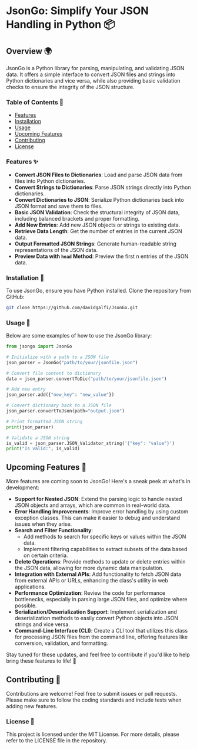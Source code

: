 # JsonGo: Simplify Your JSON Handling in Python 📦

## Overview 🌍

JsonGo is a Python library for parsing, manipulating, and validating JSON data. It offers a simple interface to convert JSON files and strings into Python dictionaries and vice versa, while also providing basic validation checks to ensure the integrity of the JSON structure.

### Table of Contents 📑
- [Features](#features-✨)
- [Installation](#installation-🔧)
- [Usage](#usage-📖)
- [Upcoming Features](#upcoming-features-🚀)
- [Contributing](#contributing-🤝)
- [License](#license-📄)

### Features ✨

- **Convert JSON Files to Dictionaries**: Load and parse JSON data from files into Python dictionaries.
- **Convert Strings to Dictionaries**: Parse JSON strings directly into Python dictionaries.
- **Convert Dictionaries to JSON**: Serialize Python dictionaries back into JSON format and save them to files.
- **Basic JSON Validation**: Check the structural integrity of JSON data, including balanced brackets and proper formatting.
- **Add New Entries**: Add new JSON objects or strings to existing data.
- **Retrieve Data Length**: Get the number of entries in the current JSON data.
- **Output Formatted JSON Strings**: Generate human-readable string representations of the JSON data.
- **Preview Data with `head` Method**: Preview the first n entries of the JSON data.

### Installation 🔧

To use JsonGo, ensure you have Python installed. Clone the repository from GitHub:

```bash
git clone https://github.com/davidgalfi/JsonGo.git
```

### Usage 📖

Below are some examples of how to use the JsonGo library:

```python
from jsongo import JsonGo

# Initialize with a path to a JSON file
json_parser = JsonGo("path/to/your/jsonfile.json")

# Convert file content to dictionary
data = json_parser.convertToDic("path/to/your/jsonfile.json")

# Add new entry
json_parser.add({"new_key": "new_value"})

# Convert dictionary back to a JSON file
json_parser.convertToJson(path="output.json")

# Print formatted JSON string
print(json_parser)

# Validate a JSON string
is_valid = json_parser.JSON_Validator_string('{"key": "value"}')
print("Is valid:", is_valid)
```

## Upcoming Features 🚀

More features are coming soon to JsonGo! Here's a sneak peek at what's in development:

- **Support for Nested JSON**: Extend the parsing logic to handle nested JSON objects and arrays, which are common in real-world data.
- **Error Handling Improvements**: Improve error handling by using custom exception classes. This can make it easier to debug and understand issues when they arise.
- **Search and Filter Functionality**:
  - Add methods to search for specific keys or values within the JSON data.
  - Implement filtering capabilities to extract subsets of the data based on certain criteria.
- **Delete Operations**: Provide methods to update or delete entries within the JSON data, allowing for more dynamic data manipulation.
- **Integration with External APIs**: Add functionality to fetch JSON data from external APIs or URLs, enhancing the class's utility in web applications.
- **Performance Optimization**: Review the code for performance bottlenecks, especially in parsing large JSON files, and optimize where possible.
- **Serialization/Deserialization Support**: Implement serialization and deserialization methods to easily convert Python objects into JSON strings and vice versa.
- **Command-Line Interface (CLI)**: Create a CLI tool that utilizes this class for processing JSON files from the command line, offering features like conversion, validation, and formatting.

Stay tuned for these updates, and feel free to contribute if you'd like to help bring these features to life! 🤝

## Contributing 🤝

Contributions are welcome! Feel free to submit issues or pull requests. Please make sure to follow the coding standards and include tests when adding new features.

### License 📄

This project is licensed under the MIT License. For more details, please refer to the LICENSE file in the repository.

